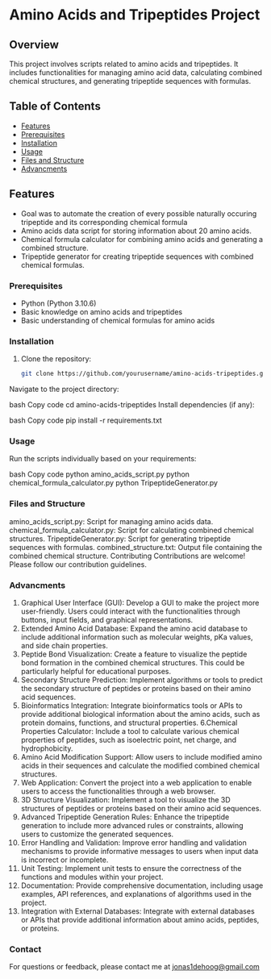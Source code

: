 # Amino Acids and Tripeptides Project

## Overview

This project involves scripts related to amino acids and tripeptides. It includes functionalities for managing amino acid data, calculating combined chemical structures, and generating tripeptide sequences with formulas.

## Table of Contents

- [Features](#features)
- [Prerequisites](#prerequisites)
- [Installation](#installation)
- [Usage](#usage)
- [Files and Structure](#files-and-structure)
- [Advancments](#advancments)

## Features

- Goal was to automate the creation of every possible naturally occuring tripeptide and its corresponding chemical formula
- Amino acids data script for storing information about 20 amino acids.
- Chemical formula calculator for combining amino acids and generating a combined structure.
- Tripeptide generator for creating tripeptide sequences with combined chemical formulas.

### Prerequisites

- Python (Python 3.10.6)
- Basic knowledge on amino acids and tripeptides
- Basic understanding of chemical formulas for amino acids

### Installation

1. Clone the repository:

   ```bash
   git clone https://github.com/yourusername/amino-acids-tripeptides.git
Navigate to the project directory:

bash
Copy code
cd amino-acids-tripeptides
Install dependencies (if any):

bash
Copy code
pip install -r requirements.txt

### Usage
Run the scripts individually based on your requirements:

bash
Copy code
python amino_acids_script.py
python chemical_formula_calculator.py
python TripeptideGenerator.py


### Files and Structure

amino_acids_script.py: Script for managing amino acids data.
chemical_formula_calculator.py: Script for calculating combined chemical structures.
TripeptideGenerator.py: Script for generating tripeptide sequences with formulas.
combined_structure.txt: Output file containing the combined chemical structure.
Contributing
Contributions are welcome! Please follow our contribution guidelines.

### Advancments
1. Graphical User Interface (GUI): Develop a GUI to make the project more user-friendly. Users could interact with the functionalities through buttons, input fields, and graphical representations.
2. Extended Amino Acid Database: Expand the amino acid database to include additional information such as molecular weights, pKa values, and side chain properties.
3. Peptide Bond Visualization: Create a feature to visualize the peptide bond formation in the combined chemical structures. This could be particularly helpful for educational purposes.
4. Secondary Structure Prediction: Implement algorithms or tools to predict the secondary structure of peptides or proteins based on their amino acid sequences.
5. Bioinformatics Integration: Integrate bioinformatics tools or APIs to provide additional biological information about the amino acids, such as protein domains, functions, and structural properties.
6.Chemical Properties Calculator: Include a tool to calculate various chemical properties of peptides, such as isoelectric point, net charge, and hydrophobicity.
7. Amino Acid Modification Support: Allow users to include modified amino acids in their sequences and calculate the modified combined chemical structures.
8. Web Application: Convert the project into a web application to enable users to access the functionalities through a web browser.
9. 3D Structure Visualization: Implement a tool to visualize the 3D structures of peptides or proteins based on their amino acid sequences.
10. Advanced Tripeptide Generation Rules: Enhance the tripeptide generation to include more advanced rules or constraints, allowing users to customize the generated sequences.
11. Error Handling and Validation: Improve error handling and validation mechanisms to provide informative messages to users when input data is incorrect or incomplete.
12. Unit Testing: Implement unit tests to ensure the correctness of the functions and modules within your project.
13. Documentation: Provide comprehensive documentation, including usage examples, API references, and explanations of algorithms used in the project.
14. Integration with External Databases: Integrate with external databases or APIs that provide additional information about amino acids, peptides, or proteins.

### Contact
For questions or feedback, please contact me at jonas1dehoog@gmail.com
